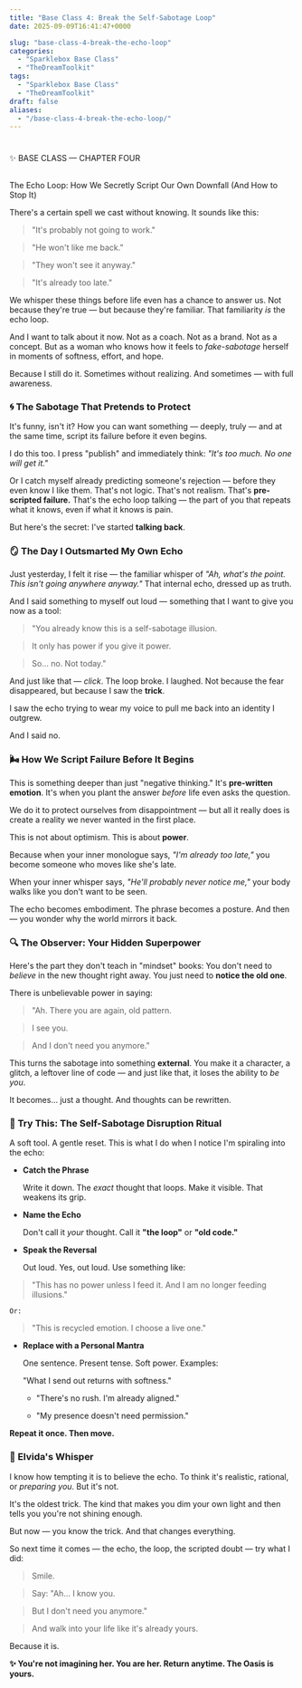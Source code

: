 ```yaml
---
title: "Base Class 4: Break the Self-Sabotage Loop"
date: 2025-09-09T16:41:47+0000

slug: "base-class-4-break-the-echo-loop"
categories:
  - "Sparklebox Base Class"
  - "TheDreamToolkit"
tags:
  - "Sparklebox Base Class"
  - "TheDreamToolkit"
draft: false
aliases:
  - "/base-class-4-break-the-echo-loop/"
---
```

# 
✨ BASE CLASS — CHAPTER FOUR

## 
The Echo Loop: How We Secretly Script Our Own Downfall (And How to Stop It)

There's a certain spell we cast without knowing. It sounds like this:

> "It's probably not going to work."

> "He won't like me back."

> "They won't see it anyway."

> "It's already too late."

We whisper these things before life even has a chance to answer us. Not because they're true — but because they're familiar. That familiarity *is* the echo loop.

And I want to talk about it now. Not as a coach. Not as a brand. Not as a concept. But as a woman who knows how it feels to *fake-sabotage* herself in moments of softness, effort, and hope.

Because I still do it. Sometimes without realizing. And sometimes — with full awareness.

### 🌀 The Sabotage That Pretends to Protect

It's funny, isn't it? How you can want something — deeply, truly — and at the same time, script its failure before it even begins.

I do this too. I press "publish" and immediately think: *"It's too much. No one will get it."*

Or I catch myself already predicting someone's rejection — before they even know I like them. That's not logic. That's not realism. That's **pre-scripted failure.** That's the echo loop talking — the part of you that repeats what it knows, even if what it knows is pain.

But here's the secret: I've started **talking back**.

### 🪞 The Day I Outsmarted My Own Echo

Just yesterday, I felt it rise — the familiar whisper of *"Ah, what's the point. This isn't going anywhere anyway."* That internal echo, dressed up as truth.

And I said something to myself out loud — something that I want to give you now as a tool:

> "You already know this is a self-sabotage illusion.

> It only has power if you give it power.

> So… no. Not today."

And just like that — *click*. The loop broke. I laughed. Not because the fear disappeared, but because I saw the **trick**.

I saw the echo trying to wear my voice to pull me back into an identity I outgrew.

And I said no.

### 🌬️ How We Script Failure Before It Begins

This is something deeper than just "negative thinking." It's **pre-written emotion**. It's when you plant the answer *before* life even asks the question.

We do it to protect ourselves from disappointment — but all it really does is create a reality we never wanted in the first place.

This is not about optimism. This is about **power**.

Because when your inner monologue says, *"I'm already too late,"* you become someone who moves like she's late.

When your inner whisper says, *"He'll probably never notice me,"* your body walks like you don't want to be seen.

The echo becomes embodiment. The phrase becomes a posture. And then — you wonder why the world mirrors it back.

### 🔍 The Observer: Your Hidden Superpower

Here's the part they don't teach in "mindset" books: You don't need to *believe* in the new thought right away. You just need to **notice the old one**.

There is unbelievable power in saying:

> "Ah. There you are again, old pattern.

> I see you.

> And I don't need you anymore."

This turns the sabotage into something **external**. You make it a character, a glitch, a leftover line of code — and just like that, it loses the ability to *be you*.

It becomes… just a thought. And thoughts can be rewritten.

### 💎 Try This: The Self-Sabotage Disruption Ritual

A soft tool. A gentle reset. This is what I do when I notice I'm spiraling into the echo:

  - 
    **Catch the Phrase**

    Write it down. The *exact* thought that loops. Make it visible. That weakens its grip.

  - 
    **Name the Echo**

    Don't call it *your* thought. Call it **"the loop"** or **"old code."**

  - 
    **Speak the Reversal**

    Out loud. Yes, out loud. Use something like:

> "This has no power unless I feed it. And I am no longer feeding illusions."

    Or:

> "This is recycled emotion. I choose a live one."

  - 
    **Replace with a Personal Mantra**

    One sentence. Present tense. Soft power. Examples:

      "What I send out returns with softness."

      - "There's no rush. I'm already aligned."

      - "My presence doesn't need permission."

**Repeat it once. Then move.**

### 🌙 Elvida's Whisper

I know how tempting it is to believe the echo. To think it's realistic, rational, or *preparing you*. But it's not.

It's the oldest trick. The kind that makes you dim your own light and then tells you you're not shining enough.

But now — you know the trick. And that changes everything.

So next time it comes — the echo, the loop, the scripted doubt — try what I did:

> Smile.

> Say: "Ah… I know you.

> But I don't need you anymore."

> And walk into your life like it's already yours.

Because it is.

**✨ You're not imagining her.
You are her.
Return anytime. The Oasis is yours.**
